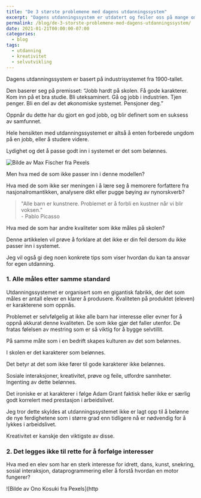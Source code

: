 ```yaml
---
title: "De 3 største problemene med dagens utdanningssystem"
excerpt: "Dagens utdanningssystem er utdatert og feiler oss på mange områder. Ikke fortvil om du føler du ikke passer inn i skolesystemet."
permalink: /blog/de-3-storste-problemene-med-dagens-utdanningssystem/
date: 2021-01-21T00:00:00-07:00
categories:
  - blog
tags:
  - utdanning
  - kreativitet
  - selvutvikling
---
```


Dagens utdanningssystem er basert på industrisystemet fra 1900-tallet.

Den baserer seg på premisset: “Jobb hardt på skolen. Få gode karakterer. Kom inn på et bra studie. Bli uteksaminert. Gå og jobb i industrien. Tjen penger. Bli en del av det økonomiske systemet. Pensjoner deg.”

Oppnår du dette har du gjort en god jobb, og blir definert som en suksess av samfunnet.

Hele hensikten med utdanningssystemet er altså å enten forberede ungdom på en jobb, eller å studere videre.

Lydighet og det å passe godt inn i systemet er det som belønnes.

![Bilde av Max Fischer fra Pexels](https://www.pexels.com/photo/xxxxx)

Men hva med de som ikke passer inn i denne modellen?

Hva med de som ikke ser meningen i å lære seg å memorere forfattere fra nasjonalromantikken, analysere dikt eller pugge bøying av nynorskverb?

> "Alle barn er kunstnere. Problemet er å forbli en kustner når vi blir voksen."  
> \- Pablo Picasso

Hva med de som har andre kvaliteter som ikke måles på skolen?

Denne artikkelen vil prøve å forklare at det ikke er din feil dersom du ikke passer inn i systemet.

Jeg vil også gi deg noen konkrete tips som viser hvordan du kan ta ansvar for egen utdanning.

### 1. Alle måles etter samme standard

Utdanningssystemet er organisert som en gigantisk fabrikk, der det som måles er antall elever en klarer å produsere. Kvaliteten på produktet (eleven) er karakterene som oppnås.

Problemet er selvfølgelig at ikke alle barn har interesse eller evner for å oppnå akkurat denne kvaliteten. De som ikke gjør det faller utenfor. De fratas følelsen av mestring som er så viktig for å bygge selvtillit.

På samme måte som i en bedrift skapes kulturen av det som belønnes.

I skolen er det karakterer som belønnes.

Det betyr at det som ikke fører til gode karakterer ikke belønnes.

Sosiale interaksjoner, kreativitet, prøve og feile, utfordre sannheter. Ingenting av dette belønnes.

Det ironiske er at karakterer i følge Adam Grant faktisk heller ikke er særlig godt korrelert med prestasjon i arbeidslivet.

Jeg tror dette skyldes at utdanningssystemet ikke er lagt opp til å belønne de nye ferdighetene som i større grad enn tidligere nå er nødvendig for å lykkes i arbeidslivet.

Kreativitet er kanskje den viktigste av disse.

### 2. Det legges ikke til rette for å forfølge interesser

Hva med en elev som har en sterk interesse for idrett, dans, kunst, snekring, sosial interaksjon, dataprogrammering eller å forstå hvordan en motor fungerer?

![Bilde av Ono Kosuki fra Pexels](http